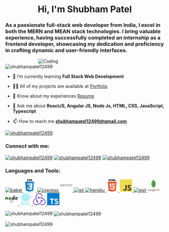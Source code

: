 <!-- <h1 align="center">Hi 👋, I'm Shubham Patel</h1>
<h3>As a passionate frontend developer from India, I excel in both MERN and MEAN stack technologies. I bring valuable experience, having successfully completed an internship as a frontend developer, showcasing my dedication and proficiency in crafting dynamic and user-friendly interfaces.</h3>
<img align="right" alt="Coding" width="400" src="https://school.mangoanimate.com/wp-content/uploads/2021/01/56.png" alt="ERRor animated image"/>

<p align="left"> <img src="https://komarev.com/ghpvc/?username=shubhampatel12499&label=Profile%20views&color=0e75b6&style=flat" alt="shubhampatel12499" /> </p>

- 🌱 I’m currently learning **Full Stack Web Development**

- 💬 Ask me about **ReactJS, Angular JS, Node Js, HTML, CSS, JavaScript, Typescript**

- 📫 How to reach me **shubhampatel12499@gmail.com**

- 📄 Know about my experiences 

<h3 align="left">Connect with me:</h3>
<p align="left">
<a href="https://codepen.io/shubhampatel12499" target="blank"><img align="center" src="https://raw.githubusercontent.com/rahuldkjain/github-profile-readme-generator/master/src/images/icons/Social/codepen.svg" alt="shubhampatel12499" height="30" width="40" /></a>
<a href="https://linkedin.com/in/shubhampatel12499" target="blank"><img align="center" src="https://raw.githubusercontent.com/rahuldkjain/github-profile-readme-generator/master/src/images/icons/Social/linked-in-alt.svg" alt="shubhampatel12499" height="30" width="40" /></a>
<a href="https://codesandbox.com/shubhampatel12499" target="blank"><img align="center" src="https://raw.githubusercontent.com/rahuldkjain/github-profile-readme-generator/master/src/images/icons/Social/codesandbox.svg" alt="shubhampatel12499" height="30" width="40" /></a>
<a href="https://instagram.com/ig_shubham.op" target="blank"><img align="center" src="https://raw.githubusercontent.com/rahuldkjain/github-profile-readme-generator/master/src/images/icons/Social/instagram.svg" alt="ig_shubham.op" height="30" width="40" /></a>
<a href="https://www.leetcode.com/shubhampatel12499" target="blank"><img align="center" src="https://raw.githubusercontent.com/rahuldkjain/github-profile-readme-generator/master/src/images/icons/Social/leet-code.svg" alt="shubhampatel12499" height="30" width="40" /></a>
</p>

<h3 align="left">Languages and Tools:</h3>
<p align="left"> <a href="https://www.w3schools.com/css/" target="_blank" rel="noreferrer"> <img src="https://raw.githubusercontent.com/devicons/devicon/master/icons/css3/css3-original-wordmark.svg" alt="css3" width="40" height="40"/> </a> <a href="https://expressjs.com" target="_blank" rel="noreferrer"> <img src="https://raw.githubusercontent.com/devicons/devicon/master/icons/express/express-original-wordmark.svg" alt="express" width="40" height="40"/> </a> <a href="https://git-scm.com/" target="_blank" rel="noreferrer"> <img src="https://www.vectorlogo.zone/logos/git-scm/git-scm-icon.svg" alt="git" width="40" height="40"/> </a> <a href="https://heroku.com" target="_blank" rel="noreferrer"> <img src="https://www.vectorlogo.zone/logos/heroku/heroku-icon.svg" alt="heroku" width="40" height="40"/> </a> <a href="https://developer.mozilla.org/en-US/docs/Web/JavaScript" target="_blank" rel="noreferrer"> <img src="https://raw.githubusercontent.com/devicons/devicon/master/icons/javascript/javascript-original.svg" alt="javascript" width="40" height="40"/> </a> <a href="https://www.mongodb.com/" target="_blank" rel="noreferrer"> <img src="https://raw.githubusercontent.com/devicons/devicon/master/icons/mongodb/mongodb-original-wordmark.svg" alt="mongodb" width="40" height="40"/> </a> <a href="https://nodejs.org" target="_blank" rel="noreferrer"> <img src="https://raw.githubusercontent.com/devicons/devicon/master/icons/nodejs/nodejs-original-wordmark.svg" alt="nodejs" width="40" height="40"/> </a> <a href="https://reactjs.org/" target="_blank" rel="noreferrer"> <img src="https://raw.githubusercontent.com/devicons/devicon/master/icons/react/react-original-wordmark.svg" alt="react" width="40" height="40"/> </a> <a href="https://redux.js.org" target="_blank" rel="noreferrer"> <img src="https://raw.githubusercontent.com/devicons/devicon/master/icons/redux/redux-original.svg" alt="redux" width="40" height="40"/> </a> </p>

<p><img align="left" src="https://github-readme-stats.vercel.app/api/top-langs?username=shubhampatel12499&show_icons=true&locale=en&layout=compact" alt="shubhampatel12499" /></p>

<p>&nbsp;<img align="center" src="https://github-readme-stats.vercel.app/api?username=shubhampatel12499&show_icons=true&locale=en" alt="shubhampatel12499" /></p>

<p><img align="center" src="https://github-readme-streak-stats.herokuapp.com/?user=shubhampatel12499&" alt="shubhampatel12499" /></p> -->



<!-- [![MasterHead](https://1.bp.blogspot.com/-7A4WynwLsM...)](https://rishavchanda.io) -->
<h1 align="center">Hi, I'm Shubham Patel</h1>
<!-- <h3 align="center">A passionate frontend developer from India</h3> -->
<h3>As a passionate full-stack web developer from India, I excel in both the MERN and MEAN stack technologies. I bring valuable experience, having successfully completed an internship as a frontend developer, showcasing my dedication and proficiency in crafting dynamic and user-friendly interfaces.</h3>
<img align="right" alt="Coding" width="400" src="https://school.mangoanimate.com/wp-content/uploads/2021/01/56.png" alt="ERRor animated image"/>

<p align="left"> <img src="https://komarev.com/ghpvc/?username=shubhampatel12499&label=Profile%20views&color=0e75b6&style=flat" alt="shubhampatel12499" /> </p>

- 🌱 I’m currently learning **Full Stack Web Development**

- 👨‍💻 All of my projects are available at [Portfolio](https://shubhampatel12499.github.io/)

- 📄 Know about my experiences [Resume]([https://shubhampatel12499.github.io](https://drive.google.com/file/d/1lLcLgZEiYux62V0Hmk3RJIjpm3aS_uGS/view?usp=sharing))

- 💬 Ask me about **ReactJS, Angular JS, Node Js, HTML, CSS, JavaScript, Typescript**

- 📫 How to reach me **shubhampatel12499@gmail.com**

<p align="left"> <a href="https://github.com/ryo-ma/github-profile-trophy"><img src="https://github-profile-trophy.vercel.app/?username=shubhampatel12499" alt="shubhampatel12499" /></a> </p>

<h3 align="left">Connect with me:</h3>
<p align="left">
<!-- <a href="https://codepen.io/shubhampatel12499" target="blank"><img align="center" src="https://raw.githubusercontent.com/rahuldkjain/github-profile-readme-generator/master/src/images/icons/Social/codepen.svg" alt="shubhampatel12499" height="30" width="40" /></a> -->
<a href="https://linkedin.com/in/shubhampatel12499" target="blank"><img align="center" src="https://raw.githubusercontent.com/rahuldkjain/github-profile-readme-generator/master/src/images/icons/Social/linked-in-alt.svg" alt="shubhampatel12499" height="30" width="40" /></a>
<a href="https://codesandbox.com/shubhampatel12499" target="blank"><img align="center" src="https://raw.githubusercontent.com/rahuldkjain/github-profile-readme-generator/master/src/images/icons/Social/codesandbox.svg" alt="shubhampatel12499" height="30" width="40" /></a>
<!-- <a href="https://instagram.com/ig_shubham.op" target="blank"><img align="center" src="https://raw.githubusercontent.com/rahuldkjain/github-profile-readme-generator/master/src/images/icons/Social/instagram.svg" alt="ig_shubham.op" height="30" width="40" /></a> -->
<a href="https://www.leetcode.com/shubhampatel12499" target="blank"><img align="center" src="https://raw.githubusercontent.com/rahuldkjain/github-profile-readme-generator/master/src/images/icons/Social/leet-code.svg" alt="shubhampatel12499" height="30" width="40" /></a>
</p>

<h3 align="left">Languages and Tools:</h3>
<p align="left"> <a href="https://babeljs.io/" target="_blank" rel="noreferrer"> <img src="https://www.vectorlogo.zone/logos/babeljs/babeljs-icon.svg" alt="babel" width="40" height="40"/> </a> <a href="https://www.w3schools.com/css/" target="_blank" rel="noreferrer"> <img src="https://raw.githubusercontent.com/devicons/devicon/master/icons/css3/css3-original-wordmark.svg" alt="css3" width="40" height="40"/> </a> <a href="https://www.cypress.io" target="_blank" rel="noreferrer"> <img src="https://raw.githubusercontent.com/simple-icons/simple-icons/6e46ec1fc23b60c8fd0d2f2ff46db82e16dbd75f/icons/cypress.svg" alt="cypress" width="40" height="40"/> </a> <a href="https://expressjs.com" target="_blank" rel="noreferrer"> <img src="https://raw.githubusercontent.com/devicons/devicon/master/icons/express/express-original-wordmark.svg" alt="express" width="40" height="40"/> </a> <a href="https://git-scm.com/" target="_blank" rel="noreferrer"> <img src="https://www.vectorlogo.zone/logos/git-scm/git-scm-icon.svg" alt="git" width="40" height="40"/> </a> <a href="https://heroku.com" target="_blank" rel="noreferrer"> <img src="https://www.vectorlogo.zone/logos/heroku/heroku-icon.svg" alt="heroku" width="40" height="40"/> </a> <a href="https://www.w3.org/html/" target="_blank" rel="noreferrer"> <img src="https://raw.githubusercontent.com/devicons/devicon/master/icons/html5/html5-original-wordmark.svg" alt="html5" width="40" height="40"/> </a> <a href="https://developer.mozilla.org/en-US/docs/Web/JavaScript" target="_blank" rel="noreferrer"> <img src="https://raw.githubusercontent.com/devicons/devicon/master/icons/javascript/javascript-original.svg" alt="javascript" width="40" height="40"/> </a> <a href="https://jestjs.io" target="_blank" rel="noreferrer"> <img src="https://www.vectorlogo.zone/logos/jestjsio/jestjsio-icon.svg" alt="jest" width="40" height="40"/> </a> <a href="https://www.mongodb.com/" target="_blank" rel="noreferrer"> <img src="https://raw.githubusercontent.com/devicons/devicon/master/icons/mongodb/mongodb-original-wordmark.svg" alt="mongodb" width="40" height="40"/> </a> <a href="https://nodejs.org" target="_blank" rel="noreferrer"> <img src="https://raw.githubusercontent.com/devicons/devicon/master/icons/nodejs/nodejs-original-wordmark.svg" alt="nodejs" width="40" height="40"/> </a> <a href="https://reactjs.org/" target="_blank" rel="noreferrer"> <img src="https://raw.githubusercontent.com/devicons/devicon/master/icons/react/react-original-wordmark.svg" alt="react" width="40" height="40"/> </a> <a href="https://redux.js.org" target="_blank" rel="noreferrer"> <img src="https://raw.githubusercontent.com/devicons/devicon/master/icons/redux/redux-original.svg" alt="redux" width="40" height="40"/> </a> <a href="https://www.typescriptlang.org/" target="_blank" rel="noreferrer"> <img src="https://raw.githubusercontent.com/devicons/devicon/master/icons/typescript/typescript-original.svg" alt="typescript" width="40" height="40"/> </a> </p>

<p><img align="left" src="https://github-readme-stats.vercel.app/api/top-langs?username=shubhampatel12499&show_icons=true&locale=en&layout=compact" alt="shubhampatel12499" /></p>

<p>&nbsp;<img align="center" src="https://github-readme-stats.vercel.app/api?username=shubhampatel12499&show_icons=true&locale=en" alt="shubhampatel12499" /></p>

<p><img align="center" src="https://github-readme-streak-stats.herokuapp.com/?user=shubhampatel12499&" alt="shubhampatel12499" /></p>

